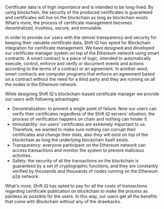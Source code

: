 Certificate data is of high importance and is intended to be long-lived. By using blockchain, the security of the produced certificates is guaranteed and certificates will live on the blockchain as long as blockchain exists. What's more, the process of certificate management becomes decentralized, trustless, secure, and immutable.

In order to provide our users with the utmost transparency and security for keeping their valuable certificate data, Shift iQ has opted for Blockchain integration for certificate management. We have designed and developed our certificate manager system on top of the Ethereum network using smart contracts. A smart contract is a piece of logic, intended to automatically execute, control, enforce and verify or document events and actions according to the terms of a contract or an agreement. In another word, smart contracts are computer programs that enforce an agreement based on a contract without the need for a third party and they are running on all the nodes in the Ethereum network.

While designing Shift iQ's blockchain-based certificate manager we provide our users with following advantages:

* Decentralization: to prevent a single point of failure. Now our users can verify their certificates regardless of the Shift iQ servers' situation, the process of verification happens on chain and nothing can hinder it.
* Immutability: our users' certificates are extremely important to us. Therefore, we wanted to make sure nothing can corrupt their certificates and change their stats, also they will exist on top of the blockchain as long the underlying blockchain itself exists.
* Transparency: everyone participant on the Ethereum network can access transactions and monitor the system to prevent malicious activities.
* Safety: the security of all the transactions on the blockchain is guaranteed by a set of cryptographic functions, and they are constantly verified by thousands and thousands of nodes running on the Ethereum p2p network.

What's more, Shift iQ has opted to pay for all the costs of transactions regarding certificate publication on blockchain to make the process as painless as possible for the users. In this way, our users get all the benefits that come with Blockchain without any of the drawbacks.